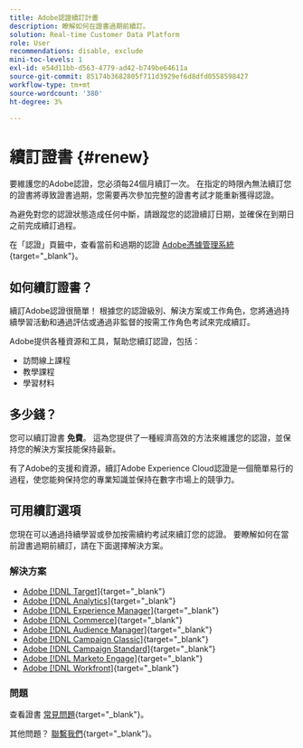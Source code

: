 ```yaml
---
title: Adobe認證續訂計畫
description: 瞭解如何在證書過期前續訂。
solution: Real-time Customer Data Platform
role: User
recommendations: disable, exclude
mini-toc-levels: 1
exl-id: e54d11bb-d563-4779-ad42-b749be64611a
source-git-commit: 85174b3682805f711d3929ef6d8dfd0558598427
workflow-type: tm+mt
source-wordcount: '380'
ht-degree: 3%

---
```


# 續訂證書 {#renew}

要維護您的Adobe認證，您必須每24個月續訂一次。 在指定的時限內無法續訂您的證書將導致證書過期，您需要再次參加完整的證書考試才能重新獲得認證。

為避免對您的認證狀態造成任何中斷，請跟蹤您的認證續訂日期，並確保在到期日之前完成續訂過程。

在「認證」頁籤中，查看當前和過期的認證 [Adobe憑據管理系統](https://www.certmetrics.com/adobe/candidate/cert_summary.aspx){target="_blank"}。

## 如何續訂證書？

續訂Adobe認證很簡單！ 根據您的認證級別、解決方案或工作角色，您將通過持續學習活動和通過評估或通過非監督的按需工作角色考試來完成續訂。

Adobe提供各種資源和工具，幫助您續訂認證，包括：

* 訪問線上課程
* 教學課程
* 學習材料

## 多少錢？

您可以續訂證書 **免費**。 這為您提供了一種經濟高效的方法來維護您的認證，並保持您的解決方案技能保持最新。

有了Adobe的支援和資源，續訂Adobe Experience Cloud認證是一個簡單易行的過程，使您能夠保持您的專業知識並保持在數字市場上的競爭力。

## 可用續訂選項

您現在可以通過持續學習或參加按需續約考試來續訂您的認證。 要瞭解如何在當前證書過期前續訂，請在下面選擇解決方案。

### 解決方案

* [Adobe [!DNL Target]](https://experienceleague.adobe.com/docs/certification/certification/technical-certifications/at/at-renew.html?lang=en){target="_blank"}
* [Adobe [!DNL Analytics]](https://experienceleague.adobe.com/docs/certification/certification/technical-certifications/aa/aa-renew.html?lang=en){target="_blank"}
* [Adobe [!DNL Experience Manager]](https://experienceleague.adobe.com/docs/certification/certification/technical-certifications/aem/aem-renew.html?lang=en){target="_blank"}
* [Adobe [!DNL Commerce]](https://experienceleague.adobe.com/docs/certification/certification/technical-certifications/ac/ac-renew.html?lang=en){target="_blank"}
* [Adobe [!DNL Audience Manager]](https://experienceleague.adobe.com/docs/certification/certification/technical-certifications/aam/aam-renew.html?lang=en){target="_blank"}
* [Adobe [!DNL Campaign Classic]](https://experienceleague.adobe.com/docs/certification/certification/technical-certifications/acc/acc-renew.html?lang=en){target="_blank"}
* [Adobe [!DNL Campaign Standard]](https://experienceleague.adobe.com/docs/certification/certification/technical-certifications/acs/acs-renew.html?lang=en){target="_blank"}
* [Adobe [!DNL Marketo Engage]](https://experienceleague.adobe.com/docs/certification/certification/technical-certifications/ame/ame-renew.html?lang=en){target="_blank"}
* [Adobe [!DNL Workfront]](https://experienceleague.corp.adobe.com/docs/certification/certification/technical-certifications/aw/aw-renew.html){target="_blank"}

### 問題

查看證書 [常見問題](https://experienceleague.adobe.com/docs/certification/certification/faq.html?lang=en){target="_blank"}。

其他問題？ [聯繫我們](mailto:certif@adobe.com){target="_blank"}。
